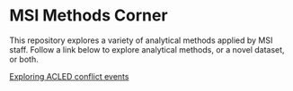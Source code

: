 # MSI Methods Corner

This repository explores a variety of analytical methods applied by MSI staff. Follow a link below to explore analytical methods, or a novel dataset, or both. 

[Exploring ACLED conflict events](https://github.com/ManagementSystemsIntl/methods-corner/ExploringACLED.html)



